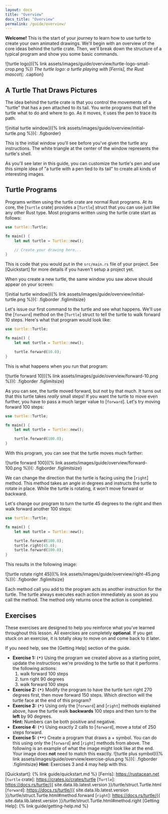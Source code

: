 ```yaml
---
layout: docs
title: "Overview"
docs_title: "Overview"
permalink: /guide/overview/
---
```


**Welcome!** This is the start of your journey to learn how to use turtle to
create your own animated drawings. We'll begin with an overview of the core
ideas behind the turtle crate. Then, we'll break down the structure of a
typical program and show you some basic commands.

![turtle logo]({% link assets/images/guide/overview/turtle-logo-small-crop.png %})
*The turtle logo: a turtle playing with [Ferris], the Rust mascot*{: .caption}

## A Turtle That Draws Pictures

The idea behind the turtle crate is that you control the movements of a "turtle"
that has a pen attached to its tail. You write programs that tell the turtle
what to do and where to go. As it moves, it uses the pen to trace its path.

![initial turtle window]({% link assets/images/guide/overview/initial-turtle.png %}){: .figborder}

This is the initial window you'll see before you've given the turtle any
instructions. The white triangle at the center of the window represents the
turtle's shell.

As you'll see later in this guide, you can customize the turtle's pen and use
this simple idea of "a turtle with a pen tied to its tail" to create all kinds
of interesting images.

## Turtle Programs

Programs written using the turtle crate are normal Rust programs. At its core,
the [`turtle` crate] provides a [`Turtle`] struct that you can use just like any
other Rust type. Most programs written using the turtle crate start as follows:

```rust
use turtle::Turtle;

fn main() {
    let mut turtle = Turtle::new();

    // Create your drawing here...
}
```

This is code that you would put in the `src/main.rs` file of your project. See
[Quickstart] for more details if you haven't setup a project yet.

When you create a new turtle, the same window you saw above should appear on
your screen:

![initial turtle window]({% link assets/images/guide/overview/initial-turtle.png %}){: .figborder .figlimitsize}

Let's issue our first command to the turtle and see what happens. We'll use the
[`forward`] method on the [`Turtle`] struct to tell the turtle to walk forward
10 steps. Here's what that program would look like:

```rust
use turtle::Turtle;

fn main() {
    let mut turtle = Turtle::new();

    turtle.forward(10.0);
}
```

This is what happens when you run that program:

![turtle forward 10]({% link assets/images/guide/overview/forward-10.png %}){: .figborder .figlimitsize}

As you can see, the turtle moved forward, but not by that much. It turns out
that this turtle takes _really_ small steps! If you want the turtle to move even
further, you have to pass a much larger value to [`forward`]. Let's try moving
forward 100 steps:

```rust
use turtle::Turtle;

fn main() {
    let mut turtle = Turtle::new();

    turtle.forward(100.0);
}
```

With this program, you can see that the turtle moves much farther:

![turtle forward 100]({% link assets/images/guide/overview/forward-100.png %}){: .figborder .figlimitsize}

We can change the direction that the turtle is facing using the [`right`]
method. This method takes an angle in degrees and instructs the turtle to rotate
in place. While the turtle is rotating, it won't move forward or backward.

Let's change our program to turn the turtle 45 degrees to the right and then walk
forward another 100 steps:

```rust
use turtle::Turtle;

fn main() {
    let mut turtle = Turtle::new();

    turtle.forward(100.0);
    turtle.right(45.0);
    turtle.forward(100.0);
}
```

This results in the following image:

![turtle rotate right 45]({% link assets/images/guide/overview/right-45.png %}){: .figborder .figlimitsize}

Each method call you add to the program acts as another instruction for the
turtle. The turtle always executes each action immediately as soon as you call
the method. The method only returns once the action is completed.

## Exercises

These exercises are designed to help you reinforce what you've learned
throughout this lesson. All exercises are completely **optional**. If you get
stuck on an exercise, it is totally okay to move on and come back to it later.

If you need help, see the [Getting Help] section of the guide.

* **Exercise 1: `(*)`** Using the program we created above as a starting point, update
  the instructions we're providing to the turtle so that it performs the
  following actions:
  1. walk forward 100 steps
  2. turn right 90 degrees
  3. walk forward 100 steps
* **Exercise 2: `(*)`** Modify the program to have the turtle turn right 270
  degrees first, then move forward 150 steps. Which direction will the turtle
  face at the end of this program?
* **Exercise 3: `(*)`** Using only the [`forward`] and [`right`] methods
  explained above, have the turtle walk **backwards** 100 steps and then turn to
  the **left** by 90 degrees.<br />
  **Hint:** Numbers can be both positive and negative.
* **Exercise 4: `(*)`** Using exactly 2 calls to [`forward`], move a total of
  250 steps forward.
* **Exercise 5: `(**)`** Create a program that draws a + symbol. You can do this
  using only the [`forward`] and [`right`] methods from above. The following
  is an example of what the image might look like at the end. Your image does
  **not** need to match this exactly.
  ![turtle plus symbol]({% link assets/images/guide/overview/exercise-plus.png %}){: .figborder .figlimitsize}
  **Hint:** Exercises 3 and 4 may help with this.

[Quickstart]: {% link guide/quickstart.md %}
[Ferris]: https://rustacean.net
[`turtle` crate]: https://crates.io/crates/turtle
[`Turtle`]: https://docs.rs/turtle/{{ site.data.lib.latest.version }}/turtle/struct.Turtle.html
[`forward`]: https://docs.rs/turtle/{{ site.data.lib.latest.version }}/turtle/struct.Turtle.html#method.forward
[`right`]: https://docs.rs/turtle/{{ site.data.lib.latest.version }}/turtle/struct.Turtle.html#method.right
[Getting Help]: {% link guide/getting-help.md %}

